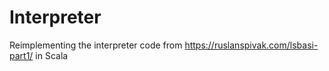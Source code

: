 # Interpreter

Reimplementing the interpreter code from https://ruslanspivak.com/lsbasi-part1/ in Scala
